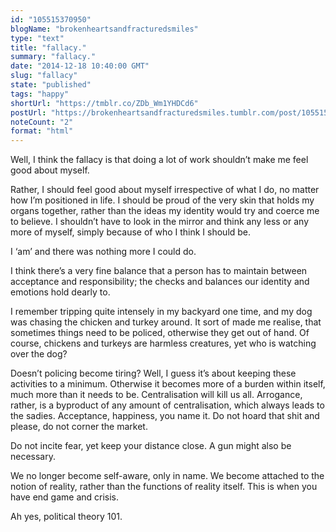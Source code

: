 ```yaml
---
id: "105515370950"
blogName: "brokenheartsandfracturedsmiles"
type: "text"
title: "fallacy."
summary: "fallacy."
date: "2014-12-18 10:40:00 GMT"
slug: "fallacy"
state: "published"
tags: "happy"
shortUrl: "https://tmblr.co/ZDb_Wm1YHDCd6"
postUrl: "https://brokenheartsandfracturedsmiles.tumblr.com/post/105515370950/fallacy"
noteCount: "2"
format: "html"
---
```


Well, I think the fallacy is that doing a lot of work shouldn’t make me feel good about myself.

Rather, I should feel good about myself irrespective of what I do, no matter how I’m positioned in life. I should be proud of the very skin that holds my organs together, rather than the ideas my identity would try and coerce me to believe. I shouldn’t have to look in the mirror and think any less or any more of myself, simply because of who I think I should be.

I ‘am’ and there was nothing more I could do. 

I think there’s a very fine balance that a person has to maintain between acceptance and responsibility; the checks and balances our identity and emotions hold dearly to. 

I remember tripping quite intensely in my backyard one time, and my dog was chasing the chicken and turkey around. It sort of made me realise, that sometimes things need to be policed, otherwise they get out of hand. Of course, chickens and turkeys are harmless creatures, yet who is watching over the dog? 

Doesn’t policing become tiring? Well, I guess it’s about keeping these activities to a minimum. Otherwise it becomes more of a burden within itself, much more than it needs to be. Centralisation will kill us all. Arrogance, rather, is a byproduct of any amount of centralisation, which always leads to the sadies. Acceptance, happiness, you name it. Do not hoard that shit and please, do not corner the market. 

Do not incite fear, yet keep your distance close. A gun might also be necessary. 

We no longer become self-aware, only in name. We become attached to the notion of reality, rather than the functions of reality itself. This is when you have end game and crisis. 

Ah yes, political theory 101.